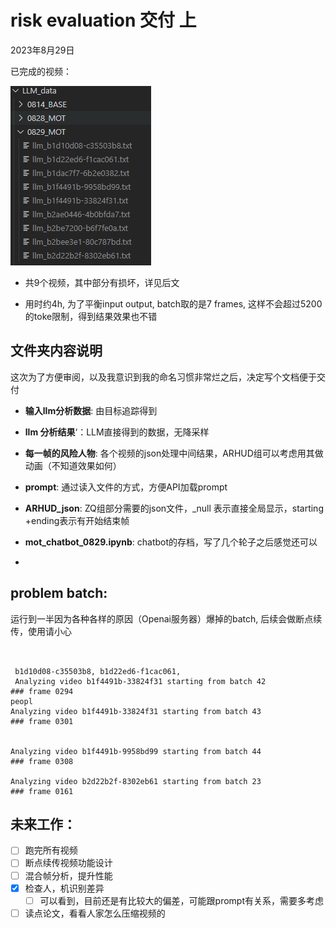 # risk evaluation 交付 上

2023年8月29日

已完成的视频：

![image-20230830003918612](./readme.assets/image-20230830003918612.png)

- 共9个视频，其中部分有损坏，详见后文

- 用时约4h, 为了平衡input output, batch取的是7 frames, 这样不会超过5200 的toke限制，得到结果效果也不错

## 文件夹内容说明

这次为了方便审阅，以及我意识到我的命名习惯非常烂之后，决定写个文档便于交付

- **输入llm分析数据**: 由目标追踪得到

- **llm 分析结果**‘：LLM直接得到的数据，无降采样
- **每一帧的风险人物**: 各个视频的json处理中间结果，ARHUD组可以考虑用其做动画（不知道效果如何）
- **prompt**: 通过读入文件的方式，方便API加载prompt
- **ARHUD_json**: ZQ组部分需要的json文件，_null 表示直接全局显示，starting +ending表示有开始结束帧
- **mot_chatbot_0829.ipynb**: chatbot的存档，写了几个轮子之后感觉还可以
- 







## problem batch:

运行到一半因为各种各样的原因（Openai服务器）爆掉的batch, 后续会做断点续传，使用请小心

```


 b1d10d08-c35503b8, b1d22ed6-f1cac061, 
 Analyzing video b1f4491b-33824f31 starting from batch 42
### frame 0294
peopl
Analyzing video b1f4491b-33824f31 starting from batch 43
### frame 0301


Analyzing video b1f4491b-9958bd99 starting from batch 44
### frame 0308

Analyzing video b2d22b2f-8302eb61 starting from batch 23
### frame 0161
```

## 未来工作：

- [ ] 跑完所有视频
- [ ] 断点续传视频功能设计
- [ ] 混合帧分析，提升性能
- [x] 检查人，机识别差异
  - [ ] 可以看到，目前还是有比较大的偏差，可能跟prompt有关系，需要多考虑
- [ ] 读点论文，看看人家怎么压缩视频的
